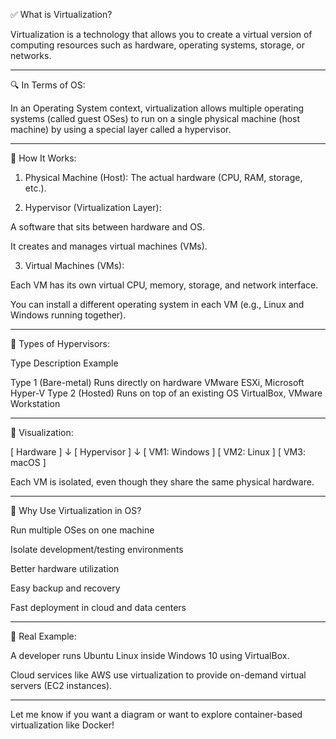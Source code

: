 ✅ What is Virtualization?

Virtualization is a technology that allows you to create a virtual version of computing resources such as hardware, operating systems, storage, or networks.


---

🔍 In Terms of OS:

In an Operating System context, virtualization allows multiple operating systems (called guest OSes) to run on a single physical machine (host machine) by using a special layer called a hypervisor.


---

🧠 How It Works:

1. Physical Machine (Host): The actual hardware (CPU, RAM, storage, etc.).


2. Hypervisor (Virtualization Layer):

A software that sits between hardware and OS.

It creates and manages virtual machines (VMs).



3. Virtual Machines (VMs):

Each VM has its own virtual CPU, memory, storage, and network interface.

You can install a different operating system in each VM (e.g., Linux and Windows running together).





---

🔄 Types of Hypervisors:

Type	Description	Example

Type 1 (Bare-metal)	Runs directly on hardware	VMware ESXi, Microsoft Hyper-V
Type 2 (Hosted)	Runs on top of an existing OS	VirtualBox, VMware Workstation



---

🧱 Visualization:

[ Hardware ]
     ↓
[ Hypervisor ]
     ↓
[ VM1: Windows ]   [ VM2: Linux ]   [ VM3: macOS ]

Each VM is isolated, even though they share the same physical hardware.


---

🎯 Why Use Virtualization in OS?

Run multiple OSes on one machine

Isolate development/testing environments

Better hardware utilization

Easy backup and recovery

Fast deployment in cloud and data centers



---

🧪 Real Example:

A developer runs Ubuntu Linux inside Windows 10 using VirtualBox.

Cloud services like AWS use virtualization to provide on-demand virtual servers (EC2 instances).



---

Let me know if you want a diagram or want to explore container-based virtualization like Docker!

